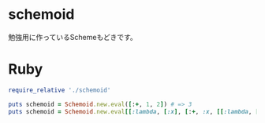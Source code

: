 schemoid
========
勉強用に作っているSchemeもどきです。

Ruby
====
```ruby
require_relative './schemoid'

puts schemoid = Schemoid.new.eval([:+, 1, 2]) # => 3
puts schemoid = Schemoid.new.eval[[:lambda, [:x], [:+, :x, [[:lambda, [:x], :x], 2]]], 3]() # => 5
```
